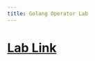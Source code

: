 ```yaml
---
title: Golang Operator Lab
---
```


# [Lab Link](https://github.com/k8s-operators-over-ez/k8s-operators-over-ez.labs/tree/main/golang-operator-labs/001)
